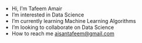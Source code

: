 -  Hi, I’m Tafeem Amair
-  I’m interested in Data Science
-  I’m currently learning Machine Learning Algorithms
-  I’m looking to collaborate on Data Science
-  How to reach me aisantafeem@gmail.com

<!---
tafeemamair/tafeemamair is a ✨ special ✨ repository because its `README.md` (this file) appears on your GitHub profile.
You can click the Preview link to take a look at your changes.
--->

